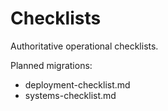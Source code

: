 Checklists
==========

Authoritative operational checklists.

Planned migrations:

- deployment-checklist.md
- systems-checklist.md
